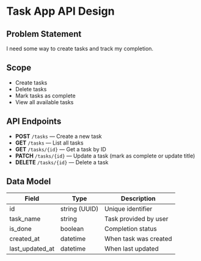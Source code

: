 # Task App API Design

## Problem Statement
 I need some way to create tasks and track my completion.


## Scope
- Create tasks
- Delete tasks
- Mark tasks as complete
- View all available tasks


## API Endpoints
- **POST** `/tasks` — Create a new task
- **GET** `/tasks` — List all tasks
- **GET** `/tasks/{id}` — Get a task by ID
- **PATCH** `/tasks/{id}` — Update a task (mark as complete or update title)
- **DELETE** `/tasks/{id}` — Delete a task


## Data Model

| Field          | Type         | Description            |
|----------------|--------------|------------------------|
| id             | string (UUID)| Unique identifier      |
| task_name      | string       | Task provided by user  |
| is_done        | boolean      | Completion status      |
| created_at     | datetime     | When task was created  |
| last_updated_at| datetime     | When last updated      |
